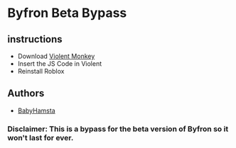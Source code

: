 # Byfron Beta Bypass 

## instructions
- Download [Violent Monkey](https://violentmonkey.github.io/get-it/)
- Insert the JS Code in Violent
- Reinstall Roblox

## Authors
- [BabyHamsta](https://github.com/Babyhamsta)


### Disclaimer: This is a bypass for the beta version of Byfron so it won't last for ever.
